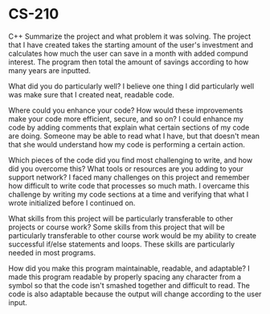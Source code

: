 # CS-210
C++
Summarize the project and what problem it was solving.
The project that I have created takes the starting amount of the user's investment and calculates how much the user can save in a month with added compund interest.
The program then total the amount of savings according to how many years are inputted. 

What did you do particularly well?
I believe one thing I did particularly well was make sure that I created neat, readable code.

Where could you enhance your code? How would these improvements make your code more efficient, secure, and so on?
I could enhance my code by adding comments that explain what certain sections of my code are doing. Someone may be able to read what I have, but that doesn't mean that she
would understand how my code is performing a certain action. 

Which pieces of the code did you find most challenging to write, and how did you overcome this? What tools or resources are you adding to your support network?
I faced many challenges on this project and remember how difficult to write code that processes so much math. I overcame this challenge by writing my code sections at a time and 
verifying that what I wrote initialized before I continued on.

What skills from this project will be particularly transferable to other projects or course work?
Some skills from this project that will be particularly transferable to other course work would be my ability to create successful if/else statements and loops. These skills
are particularly needed in most programs.

How did you make this program maintainable, readable, and adaptable?
I made this program readable by properly spacing any character from a symbol so that the code isn't smashed together and difficult to read. The code is also adaptable because
the output will change according to the user input.
